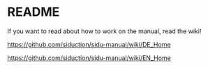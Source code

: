 # README
If you want to read about how to work on the manual, read the wiki!

https://github.com/siduction/sidu-manual/wiki/DE_Home

https://github.com/siduction/sidu-manual/wiki/EN_Home
